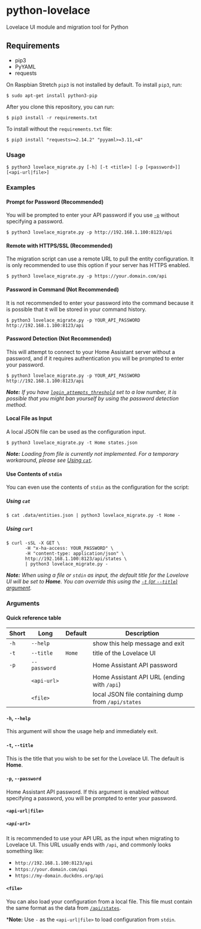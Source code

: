 # python-lovelace
Lovelace UI module and migration tool for Python

## Requirements
- pip3
- PyYAML
- requests

On Raspbian Stretch `pip3` is not installed by default. To install `pip3`, run:
```shell
$ sudo apt-get install python3-pip
```

After you clone this repository, you can run:
```shell
$ pip3 install -r requirements.txt
```

To install without the `requirements.txt` file:
```shell
$ pip3 install "requests>=2.14.2" "pyyaml>=3.11,<4"
```

### Usage
```shell
$ python3 lovelace_migrate.py [-h] [-t <title>] [-p [<password>]] [<api-url|file>]
```

### Examples
#### Prompt for Password (Recommended)
You will be prompted to enter your API password if you use [`-p`][arg-pass]
without specifying a password.

```shell
$ python3 lovelace_migrate.py -p http://192.168.1.100:8123/api
```

#### Remote with HTTPS/SSL (Recommended)
The migration script can use a remote URL to pull the entity configuration. It
is only recommended to use this option if your server has HTTPS enabled.

```shell
$ python3 lovelace_migrate.py -p https://your.domain.com/api
```

#### Password in Command (Not Recommended)
It is not recommended to enter your password into the command because it is
possible that it will be stored in your command history.

```shell
$ python3 lovelace_migrate.py -p YOUR_API_PASSWORD http://192.168.1.100:8123/api
```

#### Password Detection (Not Recommended)
This will attempt to connect to your Home Assistant server without a password,
and if it requires authentication you will be prompted to enter your password.

```shell
$ python3 lovelace_migrate.py -p YOUR_API_PASSWORD http://192.168.1.100:8123/api
```

***Note:** If you have [`login_attempts_threshold`][http-component] set to a
low number, it is possible that you might ban yourself by using the password
detection method.*

#### Local File as Input
A local JSON file can be used as the configuration input.

```shell
$ python3 lovelace_migrate.py -t Home states.json
```

***Note:** Loading from file is currently not implemented. For a temporary
workaround, please see [Using `cat`][using-cat].*

#### Use Contents of `stdin`
You can even use the contents of `stdin` as the configuration for the script:

##### Using `cat`
```shell
$ cat .data/entities.json | python3 lovelace_migrate.py -t Home -
```

##### Using `curl`
```shell
$ curl -sSL -X GET \
       -H "x-ha-access: YOUR_PASSWORD" \
       -H "content-type: application/json" \
       http://192.168.1.100:8123/api/states \
       | python3 lovelace_migrate.py -
```

***Note:** When using a file or `stdin` as input, the default title for the
Lovelove UI will be set to **Home**. You can override this using the [`-t` (or
`--title`) argument][arg-title].*

### Arguments
#### Quick reference table

|Short|Long        |Default|Description                                       |
|-----|------------|-------|--------------------------------------------------|
|`-h` |`--help`    |       |show this help message and exit                   |
|`-t` |`--title`   |`Home` |title of the Lovelace UI                          |
|`-p` |`--password`|       |Home Assistant API password                       |
|     |`<api-url>` |       |Home Assistant API URL (ending with `/api`)       |
|     |`<file>`    |       |local JSON file containing dump from `/api/states`|

#### `-h`, `--help`
This argument will show the usage help and immediately exit.

#### `-t`, `--title`
This is the title that you wish to be set for the Lovelace UI. The default
is **Home**.

#### `-p`, `--password`
Home Assistant API password. If this argument is enabled without specifying a
password, you will be prompted to enter your password.

#### `<api-url|file>`
##### `<api-url>`
It is recommended to use your API URL as the input when migrating to Lovelace
UI. This URL usually ends with `/api`, and commonly looks something like:

- `http://192.168.1.100:8123/api`
- `https://your.domain.com/api`
- `https://my-domain.duckdns.org/api`

#### `<file>`
You can also load your configuration from a local file. This file must contain
the same format as the data from [`/api/states`][api-states].

***Note:** Use `-` as the `<api-url|file>` to load configuration from `stdin`.

[api-states]: https://developers.home-assistant.io/docs/en/external_api_rest.html#get-api-states
[arg-title]: #-t---title
[arg-pass]: #-p---password
[http-component]: https://www.home-assistant.io/components/http/
[using-cat]: #using-cat
